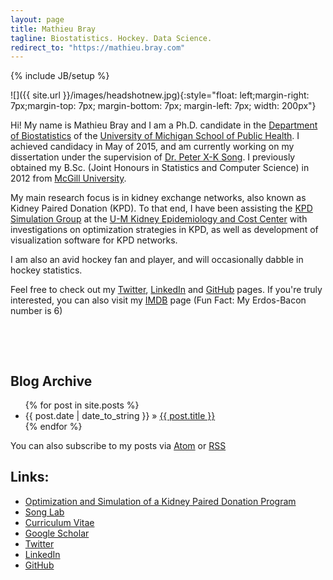```yaml
---
layout: page
title: Mathieu Bray
tagline: Biostatistics. Hockey. Data Science. 
redirect_to: "https://mathieu.bray.com"
---
```


{% include JB/setup %}

![]({{ site.url }}/images/headshotnew.jpg){:style="float: left;margin-right: 7px;margin-top: 7px; margin-bottom: 7px; margin-left: 7px; width: 200px"}

Hi! My name is Mathieu Bray and I am a Ph.D. candidate in the [Department of Biostatistics](http://sph.umich.edu/biostat/) of the [University of Michigan School of Public Health](https://www.sph.umich.edu/). I achieved candidacy in May of 2015, and am currently working on my dissertation under the supervision of [Dr. Peter X-K Song](http://www.umich.edu/~songlab/). I previously obtained my B.Sc. (Joint Honours in Statistics and Computer Science) in 2012 from [McGill University](https://www.mcgill.ca).

My main research focus is in kidney exchange networks, also known as Kidney Paired Donation (KPD). To that end, I have been assisting the [KPD Simulation Group](http://kecc.sph.umich.edu/projects/optimization-and-simulation-kidney-paired-donation-program) at the [U-M Kidney Epidemiology and Cost Center](http://kecc.sph.umich.edu/) with investigations on optimization strategies in KPD, as well as development of visualization software for KPD networks.

I am also an avid hockey fan and player, and will occasionally dabble in hockey statistics.

Feel free to check out my [Twitter](http://twitter.com/mathieubray), [LinkedIn](http://www.linkedin.com/in/mathieubray) and [GitHub](http://github.com/mathieubray) pages. If you're truly interested, you can also visit my [IMDB](http://www.imdb.com/name/nm5380395/) page (Fun Fact: My Erdos-Bacon number is 6)

&nbsp;

&nbsp;

## Blog Archive

<ul class="posts">
  {% for post in site.posts %}
    <li><span>{{ post.date | date_to_string }}</span> &raquo; <a href="{{ BASE_PATH }}{{ post.url }}">{{ post.title }}</a></li>
  {% endfor %}
</ul>


You can also subscribe to my posts via [Atom]({{site.baseurl}}/atom.xml) or [RSS]({{site.baseurl}}/rss.xml)


## Links:
- [Optimization and Simulation of a Kidney Paired Donation Program ](http://kecc.sph.umich.edu/projects/optimization-and-simulation-kidney-paired-donation-program) 
- [Song Lab](http://www.umich.edu/~songlab/)
- [Curriculum Vitae]({{site.baseurl}}/pdfs/mathieubray-cv.pdf)
- [Google Scholar](https://scholar.google.com/citations?user=CVB1O1oAAAAJ&hl=en)
- [Twitter](http://twitter.com/mathieubray)
- [LinkedIn](http://www.linkedin.com/in/mathieubray) 
- [GitHub](http://github.com/mathieubray)

&nbsp; &nbsp;
